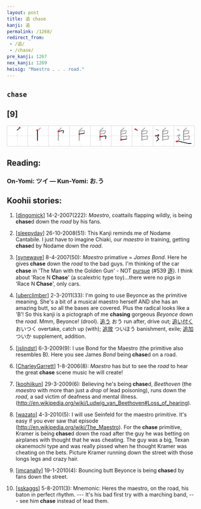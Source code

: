 ```yaml
---
layout: post
title: 追 chase
kanji: 追
permalink: /1268/
redirect_from:
 - /追/
 - /chase/
pre_kanji: 1267
nex_kanji: 1269
heisig: "Maestro . . . road."
---
```


## `chase`

## [9]

<div class="stroke"><img src="../images/E8BFBD.png" /></div>

## Reading:

### On-Yomi: ツイ &mdash; Kun-Yomi: お.う

## Koohii stories:

1) [<a href="http://kanji.koohii.com/profile/dingomick">dingomick</a>] 14-2-2007(222): <em>Maestro</em>, coattails flapping wildly, is being <strong>chase</strong>d down the <em>road</em> by his fans. 

2) [<a href="http://kanji.koohii.com/profile/sleepyday">sleepyday</a>] 26-10-2008(51): This Kanji reminds me of Nodame Cantabile. I just have to imagine Chiaki, our <em>maestro</em> in training, getting<strong> chase</strong>d by Nodame down the <em>road</em>. 

3) [<a href="http://kanji.koohii.com/profile/synewave">synewave</a>] 8-4-2007(50): <em>Maestro</em> primative = <em>James Bond</em>. Here he gives<strong> chase</strong> down the <em>road</em> to the bad guys. I&#039;m thinking of the car<strong> chase</strong> in &#039;The Man with the Golden Gun&#039; - NOT <a href="../539">pursue</a> <span class="index">(#539 <a href="http://jisho.org/kanji/details/逐">逐</a>)</span>. I think about &#039;Race N<strong> Chase</strong>&#039; (a scalextric type toy)...there were no pigs in &#039;Race N<strong> Chase</strong>&#039;, only cars. 

4) [<a href="http://kanji.koohii.com/profile/uberclimber">uberclimber</a>] 2-3-2011(33): I&#039;m going to use Beyonce as the primitive meaning. She&#039;s a bit of a musical maestro herself AND she has an amazing butt, so all the bases are covered. Plus the radical looks like a &#039;B&#039;! So this kanji is a pictograph of me <strong>chasing</strong> gorgeous <em>Beyonce</em> down the <em>road</em>. Mmm, Beyonce! (drool).   <a href="http://jisho.org/kanji/details/追う">追う</a>   おう run after, drive out;   <a href="http://jisho.org/kanji/details/追い付く">追い付く</a>   おいつく overtake, catch up (with);   <a href="http://jisho.org/kanji/details/追放">追放</a>   ついほう banishment, exile;   <a href="http://jisho.org/kanji/details/追加">追加</a>   ついか supplement, addition. 

5) [<a href="http://kanji.koohii.com/profile/jslindst">jslindst</a>] 6-3-2009(9): I use Bond for the Maestro (the primitive also resembles B). Here you see James <em>Bond</em> being<strong> chase</strong>d on a road. 

6) [<a href="http://kanji.koohii.com/profile/CharleyGarrett">CharleyGarrett</a>] 1-8-2006(8): <em>Maestro</em> has but to see the <em>road</em> to hear the great <strong>chase</strong> scene music he will create! 

7) [<a href="http://kanji.koohii.com/profile/koohiikun">koohiikun</a>] 29-3-2009(6): Believing he&#039;s being<strong> chase</strong>d, <em>Beethoven</em> (the <em>maestro</em> with more than just a <em>drop</em> of lead poisoning), runs down the <em>road</em>, a sad victim of deafness and mental illness. (<a href="http://en.wikipedia.org/wiki/Ludwig_van_Beethoven#Loss_of_hearing">http://en.wikipedia.org/wiki/Ludwig_van_Beethoven#Loss_of_hearing</a>). 

8) [<a href="http://kanji.koohii.com/profile/wazato">wazato</a>] 4-3-2010(5): I will use Seinfeld for the maestro primitive. It&#039;s easy if you ever saw that episode (<a href="http://en.wikipedia.org/wiki/The_Maestro">http://en.wikipedia.org/wiki/The_Maestro</a>). For the<strong> chase</strong> primitive, Kramer is being<strong> chase</strong>d down the road after the guy he was betting on airplanes with thought that he was cheating. The guy was a big, Texan okanemochi type and was really pissed when he thought Kramer was cheating on the bets. Picture Kramer running down the street with those longs legs and crazy hair. 

9) [<a href="http://kanji.koohii.com/profile/jmcanally">jmcanally</a>] 19-1-2010(4): Bouncing butt Beyonce is being<strong> chase</strong>d by fans down the street. 

10) [<a href="http://kanji.koohii.com/profile/sskaggs">sskaggs</a>] 5-8-2011(3): Mnemonic: Heres the maestro, on the road, his baton in perfect rhythm. --- It&#039;s his bad first try with a marching band, --- see him<strong> chase</strong> instead of lead them. 
